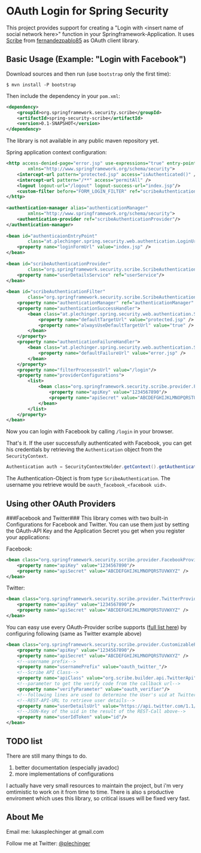OAuth Login for Spring Security
===============================

This project provides support for creating a "Login with &lt;insert name of social network here&gt;" function in your Springframework-Application.
It uses [Scribe](https://github.com/fernandezpablo85/scribe-java) from [fernandezpablo85](http://fernandezpablo85.github.com/) as OAuth client library.

Basic Usage (Example: "Login with Facebook")
-----------

Download sources and then run (use `bootstrap` only the first time):

	$ mvn install -P bootstrap

Then include the dependency in your `pom.xml`:

```xml
<dependency>
    <groupId>org.springframework.security.scribe</groupId>
    <artifactId>spring-security-scribe</artifactId>
    <version>0.1-SNAPSHOT</version>
</dependency>
```

The library is not available in any public maven repository yet. 

Spring application context configuration:
```xml
<http access-denied-page="error.jsp" use-expressions="true" entry-point-ref="authenticaionEntryPoint" 
        xmlns="http://www.springframework.org/schema/security">
    <intercept-url pattern="protected.jsp" access="isAuthenticated()" />
    <intercept-url pattern="/**" access="permitAll" />     
    <logout logout-url="/logout" logout-success-url="index.jsp"/>             
    <custom-filter before="FORM_LOGIN_FILTER" ref="scribeAuthenticationFilter"/>
</http>
    
<authentication-manager alias="authenticationManager" 
        xmlns="http://www.springframework.org/schema/security">
    <authentication-provider ref="scribeAuthenticationProvider"/>
</authentication-manager>
    
<bean id="authenticaionEntryPoint" 
        class="at.plechinger.spring.security.web.authentication.LoginUrlAuthenticationEntryPoint">
    <property name="loginFormUrl" value="index.jsp" />
</bean>
    
<bean id="scribeAuthenticationProvider" 
        class="org.springframework.security.scribe.ScribeAuthenticationProvider"> 
    <property name="userDetailsService" ref="userService"/>
</bean>
    
<bean id="scribeAuthenticationFilter" 
        class="org.springframework.security.scribe.ScribeAuthenticationFilter">
    <property name="authenticationManager" ref="authenticationManager" />
    <property name="authenticationSuccessHandler">
        <bean class="at.plechinger.spring.security.web.authentication.SimpleUrlAuthenticationSuccessHandler">
            <property name="defaultTargetUrl" value="protected.jsp" />
            <property name="alwaysUseDefaultTargetUrl" value="true" />
        </bean>
    </property>
    <property name="authenticationFailureHandler">
        <bean class="at.plechinger.spring.security.web.authentication.SimpleUrlAuthenticationFailureHandler">
            <property name="defaultFailureUrl" value="error.jsp" />
        </bean>
    </property>
    <property name="filterProcessesUrl" value="/login"/>
    <property name="providerConfigurations">
        <list>
            <bean class="org.springframework.security.scribe.provider.FacebookProviderConfiguration">
                <property name="apiKey" value="1234567890"/>
                <property name="apiSecret" value="ABCDEFGHIJKLMNOPQRSTUVWXYZ" />
            </bean>
        </list>
    </property>
</bean>
```

Now you can login with Facebook by calling `/login` in your browser.

That's it. If the user successfully authenticated with Facebook, you can get his credentials by retrieving the `Authentication` object from the `SecurityContext`.

```java
Authentication auth = SecurityContextHolder.getContext().getAuthentication();
```

The Authentication-Object is from type `ScribeAuthentication`. 
The username you retrieve would be `oauth_facebook_<facebook uid>`.

Using other OAuth Providers
---------------------------

###Facebook and Twitter###
This library comes with two built-in Configurations for Facebook and Twitter.
You can use them just by setting the OAuth-API Key and the Application Secret you get when you register your applications:

Facebook:

```xml
<bean class="org.springframework.security.scribe.provider.FacebookProviderConfiguration">
    <property name="apiKey" value="1234567890"/>
    <property name="apiSecret" value="ABCDEFGHIJKLMNOPQRSTUVWXYZ" />
</bean>
```

Twitter:

```xml
<bean class="org.springframework.security.scribe.provider.TwitterProviderConfiguration">
    <property name="apiKey" value="1234567890"/>
    <property name="apiSecret" value="ABCDEFGHIJKLMNOPQRSTUVWXYZ" />
</bean>
```

You can easy use every OAuth-Provider scribe supports ([full list here](https://github.com/fernandezpablo85/scribe-java/tree/master/src/test/java/org/scribe/examples)) by configuring following (same as Twitter example above)

```xml
<bean class="org.springframework.security.scribe.provider.CustomizableProviderConfiguration">
    <property name="apiKey" value="1234567890"/>
    <property name="apiSecret" value="ABCDEFGHIJKLMNOPQRSTUVWXYZ" />
    <!--username prefix-->
    <property name="usernamePrefix" value="oauth_twitter_"/>
    <!--Scribe API Class-->
    <property name="apiClass" value="org.scribe.builder.api.TwitterApi" /> 
    <!--parameter to get the verify code from the callback url-->  
    <property name="verifyParameter" value="oauth_verifier"/>
    <!--following lines are used to determine the User's uid at Twitter:-->
    <!--REST-API-URL to retrieve user details-->
    <property name="userDetailsUrl" value="https://api.twitter.com/1.1/account/verify_credentials.json" />
    <!--JSON-Key of the uid in the result of the REST-Call above-->
    <property name="userIdToken" value="id"/>
</bean>
```

TODO list
---------

There are still many things to do.

 1. better documentation (especially javadoc)
 2. more implementations of configurations

I actually have very small resources to maintain the project, but i'm very omtimistic to work on it from time to time.
There is also s productive enviroment which uses this library, so critical issues will be fixed very fast.

About Me
--------

Email me: lukasplechinger at gmail.com

Follow me at Twitter: [@plechinger](https://www.twitter.com/plechinger)

